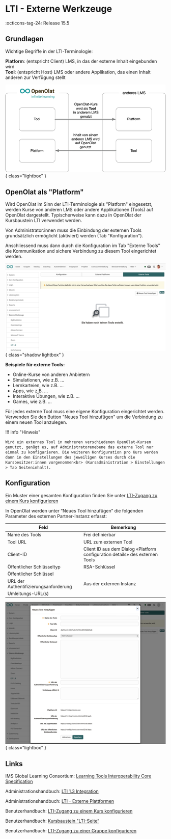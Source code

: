 # LTI - Externe Werkzeuge

:octicons-tag-24: Release 15.5 

## Grundlagen

Wichtige Begriffe in der LTI-Terminologie:

**Platform**: 	(entspricht Client) LMS, in das der externe Inhalt eingebunden wird<br>
**Tool**:		(entspricht Host) LMS oder andere Applikation, das einen Inhalt anderen zur Verfügung stellt

![LTI_share_groups_platform_tool_v1_de.png](assets/LTI_platform_tool_v1_de.png){ class="lightbox" }

## OpenOlat als "Platform"

Wird OpenOlat im Sinn der LTI-Terminologie als "Platform" eingesetzt, werden Kurse von anderen LMS oder andere Applikationen (Tools) auf OpenOlat dargestellt. Typischerweise kann dazu in OpenOlat der Kursbaustein LTI verwendet werden.

Von Administrator:innen muss die Einbindung der externen Tools grundsätzlich ermöglicht (aktiviert) werden (Tab "Konfiguration").

Anschliessend muss dann durch die Konfiguration im Tab "Externe Tools" die Kommunikation und sichere Verbindung zu diesem Tool eingerichtet werden.

![LTI_admin_config_v1_de.png](assets/LTI_admin_tools_v1_de.png){ class="shadow lightbox" }

**Beispiele für externe Tools:**

* Online-Kurse von anderen Anbietern
* Simulationen, wie z.B. ...
* Lernkarteien, wie z.B. ...
* Apps, wie z.B. ...
* Interaktive Übungen, wie z.B. ...
* Games, wie z.B. ...

Für jedes externe Tool muss eine eigene Konfiguration eingerichtet werden. Verwenden Sie den Button "Neues Tool hinzufügen" um die Verbindung zu einem neuen Tool anzulegen.

!!! info "Hinweis"

    Wird ein externes Tool in mehreren verschiedenen OpenOlat-Kursen genutzt, genügt es, auf Administratorenebene das externe Tool nur einmal zu konfigurieren. Die weiteren Konfiguration pro Kurs werden dann in den Einstellungen des jeweiligen Kurses durch die Kursbesitzer:innen vorgenommen<br> (Kursadministration > Einstellungen > Tab Seiteninhalt).




## Konfiguration

Ein Muster einer gesamten Konfiguration finden Sie unter [LTI-Zugang zu einem Kurs konfigurieren](../../manual_user/learningresources/LTI_Share_courses.de.md) 

In OpenOlat werden unter “Neues Tool hinzufügen” die folgenden Parameter des externen Partner-Instanz erfasst:

| Feld					| Bemerkung |
| --------------------- | ---------------------------------------------- |
| Name des Tools		| Frei definierbar |
| Tool URL				| URL zum externen Tool |
| Client-ID				| Client ID aus dem Dialog «Platform configuration details» des externen Tools |
| Öffentlicher Schlüsseltyp | RSA-Schlüssel |
| Öffentlicher Schlüssel |  |
| URL der Authentifizierungsanforderung	| Aus der externen Instanz |
| Umleitungs-URL(s) 	|  |



![LTI_admin_tool_config_v1_de.png](assets/LTI_admin_tool_config_v1_de.png){ class="lightbox" }

## Links

IMS Global Learning Consortium: [Learning Tools Interoperability Core Specification](http://www.imsglobal.org/spec/lti/v1p3/)

Administrationshandbuch: [LTI 1.3 Integration](http://docs.openolat.org/de/manual_admin/administration/LTI_Integrations/)

Administrationshandbuch: [LTI - Externe Plattformen](http://docs.openolat.org/de/manual_admin/administration/LTI_External_platforms/)

Benutzerhandbuch: [LTI-Zugang zu einem Kurs konfigurieren](https://docs.openolat.org/de/manual_user/learningresources/LTI_Share_courses/?h=lti)

Benutzerhandbuch: [Kursbaustein "LTI-Seite“](http://docs.openolat.org/de/manual_user/learningresources/Course_Element_LTI_Page/)

Benutzerhandbuch: [LTI-Zugang zu einer Gruppe konfigurieren](https://docs.openolat.org/de/manual_user/groups/LTI_Share_groups/)
